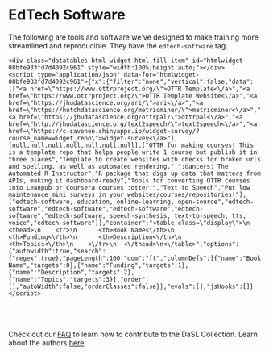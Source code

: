 # EdTech Software

The following are tools and software we've designed to make training more streamlined and reproducible. They have the `edtech-software` tag.


```{=html}
<div class="datatables html-widget html-fill-item" id="htmlwidget-08bfe933fd7d4092c961" style="width:100%;height:auto;"></div>
<script type="application/json" data-for="htmlwidget-08bfe933fd7d4092c961">{"x":{"filter":"none","vertical":false,"data":[["<a href=\"https://www.ottrproject.org/\">OTTR Template<\/a>","<a href=\"https://www.ottrproject.org/\">OTTR Template Website<\/a>","<a href=\"https://jhudatascience.org/ari/\">ari<\/a>","<a href=\"https://hutchdatascience.org/metricminer/\">metricminer<\/a>","<a href=\"https://jhudatascience.org/ottrpal/\">ottrpal<\/a>","<a href=\"http://jhudatascience.org/text2speech/\">text2speech<\/a>","<a href=\"https://c-savonen.shinyapps.io/widget-survey/?course_name=widget_repo\">widget-survey<\/a>"],[null,null,null,null,null,null,null],["OTTR for making courses! This is a template repo that helps people write 1 course but publish it in three places","Template to create websites with checks for broken urls and spelling, as well as automated rendering.",":dancers: The Automated R Instructor","R package that digs up data that matters from APIs, making it dashboard-ready","Tools for converting OTTR courses into Leanpub or Coursera courses :otter:","Text to Speech","Put low maintenance mini surveys in your websites/courses/repositories!"],["edtech-software, education, online-learning, open-source","edtech-software","edtech-software","edtech-software","edtech-software","edtech-software, speech-synthesis, text-to-speech, tts, voice","edtech-software"]],"container":"<table class=\"display\">\n  <thead>\n    <tr>\n      <th>Book Name<\/th>\n      <th>Funding<\/th>\n      <th>Description<\/th>\n      <th>Topics<\/th>\n    <\/tr>\n  <\/thead>\n<\/table>","options":{"autowidth":true,"search":{"regex":true},"pageLength":100,"dom":"ft","columnDefs":[{"name":"Book Name","targets":0},{"name":"Funding","targets":1},{"name":"Description","targets":2},{"name":"Topics","targets":3}],"order":[],"autoWidth":false,"orderClasses":false}},"evals":[],"jsHooks":[]}</script>
```

<br><br><br>
Check out our [FAQ](https://hutchdatascience.org/DaSL_Collection/faq.html) to learn how to contribute to the DaSL Collection. Learn about the authors [here](https://hutchdatascience.org/DaSL_Collection/about-the-authors.html).
